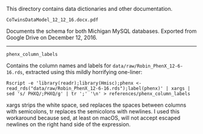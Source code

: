 This directory contains data dictionaries and other documentation.

`CoTwinsDataModel_12_12_16.docx.pdf`

Documents the schema for both Michigan MySQL databases. Exported from Google Drive on December 12, 2016.

---

`phenx_column_labels`

Contains the column names and labels for `data/raw/Robin_PhenX_12-6-16.rds`, extracted using this mildly horrifying one-liner:

`Rscript -e 'library(readr);library(Hmisc);phenx <- read_rds("data/raw/Robin_PhenX_12-6-16.rds");label(phenx)' | xargs | sed 's/ PHXQ/;PHXQ/g' | tr ';' '\n' > references/phenx_column_labels`

xargs strips the white space, sed replaces the spaces between columns with semicolons, tr replaces the semicolons with newlines. I used this workaround because sed, at least on macOS, will not accept escaped newlines on the right hand side of the expression.
